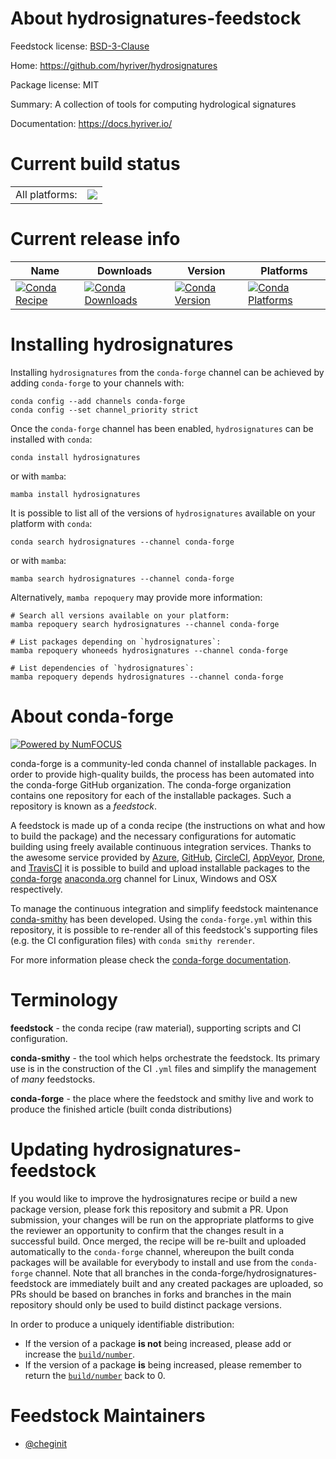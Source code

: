 About hydrosignatures-feedstock
===============================

Feedstock license: [BSD-3-Clause](https://github.com/conda-forge/hydrosignatures-feedstock/blob/main/LICENSE.txt)

Home: https://github.com/hyriver/hydrosignatures

Package license: MIT

Summary: A collection of tools for computing hydrological signatures

Documentation: https://docs.hyriver.io/

Current build status
====================


<table><tr><td>All platforms:</td>
    <td>
      <a href="https://dev.azure.com/conda-forge/feedstock-builds/_build/latest?definitionId=17556&branchName=main">
        <img src="https://dev.azure.com/conda-forge/feedstock-builds/_apis/build/status/hydrosignatures-feedstock?branchName=main">
      </a>
    </td>
  </tr>
</table>

Current release info
====================

| Name | Downloads | Version | Platforms |
| --- | --- | --- | --- |
| [![Conda Recipe](https://img.shields.io/badge/recipe-hydrosignatures-green.svg)](https://anaconda.org/conda-forge/hydrosignatures) | [![Conda Downloads](https://img.shields.io/conda/dn/conda-forge/hydrosignatures.svg)](https://anaconda.org/conda-forge/hydrosignatures) | [![Conda Version](https://img.shields.io/conda/vn/conda-forge/hydrosignatures.svg)](https://anaconda.org/conda-forge/hydrosignatures) | [![Conda Platforms](https://img.shields.io/conda/pn/conda-forge/hydrosignatures.svg)](https://anaconda.org/conda-forge/hydrosignatures) |

Installing hydrosignatures
==========================

Installing `hydrosignatures` from the `conda-forge` channel can be achieved by adding `conda-forge` to your channels with:

```
conda config --add channels conda-forge
conda config --set channel_priority strict
```

Once the `conda-forge` channel has been enabled, `hydrosignatures` can be installed with `conda`:

```
conda install hydrosignatures
```

or with `mamba`:

```
mamba install hydrosignatures
```

It is possible to list all of the versions of `hydrosignatures` available on your platform with `conda`:

```
conda search hydrosignatures --channel conda-forge
```

or with `mamba`:

```
mamba search hydrosignatures --channel conda-forge
```

Alternatively, `mamba repoquery` may provide more information:

```
# Search all versions available on your platform:
mamba repoquery search hydrosignatures --channel conda-forge

# List packages depending on `hydrosignatures`:
mamba repoquery whoneeds hydrosignatures --channel conda-forge

# List dependencies of `hydrosignatures`:
mamba repoquery depends hydrosignatures --channel conda-forge
```


About conda-forge
=================

[![Powered by
NumFOCUS](https://img.shields.io/badge/powered%20by-NumFOCUS-orange.svg?style=flat&colorA=E1523D&colorB=007D8A)](https://numfocus.org)

conda-forge is a community-led conda channel of installable packages.
In order to provide high-quality builds, the process has been automated into the
conda-forge GitHub organization. The conda-forge organization contains one repository
for each of the installable packages. Such a repository is known as a *feedstock*.

A feedstock is made up of a conda recipe (the instructions on what and how to build
the package) and the necessary configurations for automatic building using freely
available continuous integration services. Thanks to the awesome service provided by
[Azure](https://azure.microsoft.com/en-us/services/devops/), [GitHub](https://github.com/),
[CircleCI](https://circleci.com/), [AppVeyor](https://www.appveyor.com/),
[Drone](https://cloud.drone.io/welcome), and [TravisCI](https://travis-ci.com/)
it is possible to build and upload installable packages to the
[conda-forge](https://anaconda.org/conda-forge) [anaconda.org](https://anaconda.org/)
channel for Linux, Windows and OSX respectively.

To manage the continuous integration and simplify feedstock maintenance
[conda-smithy](https://github.com/conda-forge/conda-smithy) has been developed.
Using the ``conda-forge.yml`` within this repository, it is possible to re-render all of
this feedstock's supporting files (e.g. the CI configuration files) with ``conda smithy rerender``.

For more information please check the [conda-forge documentation](https://conda-forge.org/docs/).

Terminology
===========

**feedstock** - the conda recipe (raw material), supporting scripts and CI configuration.

**conda-smithy** - the tool which helps orchestrate the feedstock.
                   Its primary use is in the construction of the CI ``.yml`` files
                   and simplify the management of *many* feedstocks.

**conda-forge** - the place where the feedstock and smithy live and work to
                  produce the finished article (built conda distributions)


Updating hydrosignatures-feedstock
==================================

If you would like to improve the hydrosignatures recipe or build a new
package version, please fork this repository and submit a PR. Upon submission,
your changes will be run on the appropriate platforms to give the reviewer an
opportunity to confirm that the changes result in a successful build. Once
merged, the recipe will be re-built and uploaded automatically to the
`conda-forge` channel, whereupon the built conda packages will be available for
everybody to install and use from the `conda-forge` channel.
Note that all branches in the conda-forge/hydrosignatures-feedstock are
immediately built and any created packages are uploaded, so PRs should be based
on branches in forks and branches in the main repository should only be used to
build distinct package versions.

In order to produce a uniquely identifiable distribution:
 * If the version of a package **is not** being increased, please add or increase
   the [``build/number``](https://docs.conda.io/projects/conda-build/en/latest/resources/define-metadata.html#build-number-and-string).
 * If the version of a package **is** being increased, please remember to return
   the [``build/number``](https://docs.conda.io/projects/conda-build/en/latest/resources/define-metadata.html#build-number-and-string)
   back to 0.

Feedstock Maintainers
=====================

* [@cheginit](https://github.com/cheginit/)

